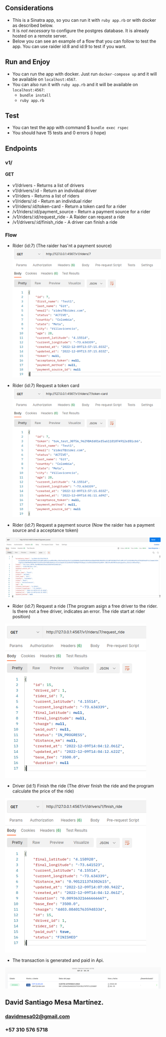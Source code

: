 ## Considerations ##
* This is a Sinatra app, so you can run it with `ruby app.rb` or with docker as described below.
* It is *not necessary* to configure the postgres database. It is already hosted on a remote server.
* Below you can see an example of a flow that you can follow to test the app. You can use raider id:8 and id:9 to test if you want.

## Run and Enjoy ##
* You can run the app with docker. Just run `docker-compose up` and it will be available on `localhost:4567`.
* You can also run it with `ruby app.rb` and it will be available on `localhost:4567`:
    * `bundle install`
    * `ruby app.rb`
  
## Test ##
* You can test the app with command $ `bundle exec rspec`
* You should have 15 tests and 0 errors (i hope)
## Endpoints ##
### v1/ ###
#### GET ####
* v1/drivers - Returns a list of drivers
* v1/drivers/:id - Return an individual driver
* v1/riders - Returns a list of riders
* v1/riders/:id - Return an individual rider
* v1/riders/:id/token-card - Return a token card for a rider
* /v1/riders/:id/payment_source - Return a payment source for a rider
* /v1/riders/:id/request_ride - A Raider can request a ride
* /v1/drivers/:id/finish_ride - A driver can finish a ride

### Flow ###
* Rider (id:7) (The raider has'nt a payment source)
![img_1.png](images/img_1.png)

* Rider (id:7) Request a token card
![img_2.png](images/img_2.png)

* Rider (id:7) Request a payment source (Now the raider has a payment source and a acceptance token)

![img_3.png](images/img_3.png)

* Rider (id:7) Request a ride (The program asign a free driver to the rider. Is there not a free driver, indicates an error. The ride start at rider position)

![img_4.png](images/img_4.png)

* Driver (id:1) Finish the ride (The driver finish the ride and the program calculate the price of the ride)

![img_5.png](images/img_5.png)

* The transaction is generated and paid in Api.

![img_6.png](images/img_6.png)

## David Santiago Mesa Martínez. ##
### davidmesa02@gmail.com ###
### +57 310 576 5718 ###